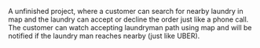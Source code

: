 A unfinished project, where a customer can search for nearby laundry in map and the laundry can accept or decline the order just like a phone call. The customer can watch accepting laundryman path using map and will be notified if the laundry man reaches nearby (just like UBER).
